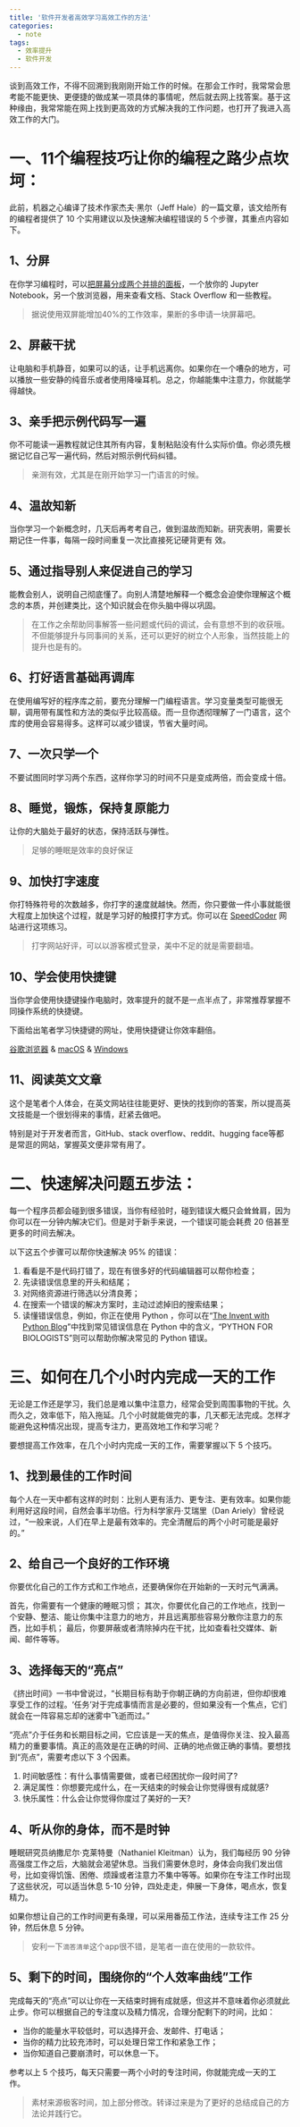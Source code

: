 ```yaml
---
title: '软件开发者高效学习高效工作的方法'
categories:
  - note
tags:
  - 效率提升
  - 软件开发
---
```


谈到高效工作，不得不回溯到我刚刚开始工作的时候。在那会工作时，我常常会思考能不能更快、更便捷的做成某一项具体的事情呢，然后就去网上找答案。基于这种缘由，我常常能在网上找到更高效的方式解决我的工作问题，也打开了我进入高效工作的大门。

<!--more-->

# 一、11个编程技巧让你的编程之路少点坎坷：

此前，机器之心编译了技术作家杰夫·黑尔（Jeff Hale）的一篇文章，该文给所有的编程者提供了 10 个实用建议以及快速解决编程错误的 5 个步骤，其重点内容如下。

## 1、分屏

在你学习编程时，可以[把屏幕分成两个并排的面板](https://www.excelcampus.com/tips/split-screen-view-windows-mac/)，一个放你的 Jupyter Notebook，另一个放浏览器，用来查看文档、Stack Overflow 和一些教程。

> 据说使用双屏能增加40%的工作效率，果断的多申请一块屏幕吧。

## 2、屏蔽干扰

让电脑和手机静音，如果可以的话，让手机远离你。如果你在一个嘈杂的地方，可以播放一些安静的纯音乐或者使用降噪耳机。总之，你越能集中注意力，你就能学得越快。

## 3、亲手把示例代码写一遍

你不可能读一遍教程就记住其所有内容，复制粘贴没有什么实际价值。你必须先根据记忆自己写一遍代码，然后对照示例代码纠错。

> 亲测有效，尤其是在刚开始学习一门语言的时候。

## 4、温故知新

当你学习一个新概念时，几天后再考考自己，做到温故而知新。研究表明，需要长期记住一件事，每隔一段时间重复一次比直接死记硬背更有 效。

## 5、通过指导别人来促进自己的学习

能教会别人，说明自己彻底懂了。向别人清楚地解释一个概念会迫使你理解这个概念的本质，并创建类比，这个知识就会在你头脑中得以巩固。

> 在工作之余帮助同事解答一些问题或代码的调试，会有意想不到的收获哦。不但能够提升与同事间的关系，还可以更好的树立个人形象，当然技能上的提升也是有的。

## 6、打好语言基础再调库

在使用编写好的程序库之前，要充分理解一门编程语言。学习变量类型可能很无聊，调用带有属性和方法的类似乎比较高级。而一旦你透彻理解了一门语言，这个库的使用会容易得多。这样可以减少错误，节省大量时间。

## 7、一次只学一个

不要试图同时学习两个东西，这样你学习的时间不只是变成两倍，而会变成十倍。

## 8、睡觉，锻炼，保持复原能力

让你的大脑处于最好的状态，保持活跃与弹性。

> 足够的睡眠是效率的良好保证
 
## 9、加快打字速度

你打特殊符号的次数越多，你打字的速度就越快。然而，你只要做一件小事就能很大程度上加快这个过程，就是学习好的触摸打字方式。你可以在 [SpeedCoder](http://www.speedcoder.net/lessons/py/1/) 网站进行这项练习。

> 打字网站好评，可以以游客模式登录，美中不足的就是需要翻墙。

## 10、学会使用快捷键

当你学会使用快捷键操作电脑时，效率提升的就不是一点半点了，非常推荐掌握不同操作系统的快捷键。

下面给出笔者学习快捷键的网址，使用快捷键让你效率翻倍。

[谷歌浏览器](https://www.jianshu.com/p/0dd4e38aec22) &
[macOS](https://support.apple.com/zh-cn/HT201236) &
[Windows](https://www.jianshu.com/p/cbcd5c49b7e1)

## 11、阅读英文文章

这个是笔者个人体会，在英文网站往往能更好、更快的找到你的答案，所以提高英文技能是一个很划得来的事情，赶紧去做吧。

特别是对于开发者而言，GitHub、stack overflow、reddit、hugging face等都是常逛的网站，掌握英文便非常有用了。

# 二、快速解决问题五步法：

每一个程序员都会碰到很多错误，当你有经验时，碰到错误大概只会耸耸肩，因为你可以在一分钟内解决它们。但是对于新手来说，一个错误可能会耗费 20 倍甚至更多的时间去解决。

以下这五个步骤可以帮你快速解决 95% 的错误：

1. 看看是不是代码打错了，现在有很多好的代码编辑器可以帮你检查；
2. 先读错误信息里的开头和结尾；
3. 对网络资源进行筛选以分清良莠；
4. 在搜索一个错误的解决方案时，主动过滤掉旧的搜索结果；
5. 读懂错误信息，例如，你正在使用 Python ，你可以在“[The Invent with Python Blog](https://inventwithpython.com/blog/2012/07/09/16-common-python-runtime-errors-beginners-find/)”中找到常见错误信息在 Python 中的含义，“PYTHON FOR BIOLOGISTS”则可以帮助你解决常见的 Python 错误。

# 三、如何在几个小时内完成一天的工作

无论是工作还是学习，我们总是难以集中注意力，经常会受到周围事物的干扰。久而久之，效率低下，陷入拖延。几个小时就能做完的事，几天都无法完成。怎样才能避免这种情况出现，提高专注力，更高效地工作和学习呢？

要想提高工作效率，在几个小时内完成一天的工作，需要掌握以下 5 个技巧。

## 1、找到最佳的工作时间

每个人在一天中都有这样的时刻：比别人更有活力、更专注、更有效率。如果你能利用好这段时间，自然会事半功倍。行为科学家丹·艾瑞里（Dan Ariely）曾经说过，“一般来说，人们在早上是最有效率的。完全清醒后的两个小时可能是最好的。”

## 2、给自己一个良好的工作环境

你要优化自己的工作方式和工作地点，还要确保你在开始新的一天时元气满满。

首先，你需要有一个健康的睡眠习惯；
其次，你要优化自己的工作地点，找到一个安静、整洁、能让你集中注意力的地方，并且远离那些容易分散你注意力的东西，比如手机；
最后，你要屏蔽或者清除掉内在干扰，比如查看社交媒体、新闻、邮件等等。

## 3、选择每天的“亮点”

《挤出时间》一书中曾说过，“长期目标有助于你朝正确的方向前进，但你却很难享受工作的过程。‘任务’对于完成事情而言是必要的，但如果没有一个焦点，它们就会在一阵容易忘却的迷雾中飞逝而过。”

“亮点”介于任务和长期目标之间，它应该是一天的焦点，是值得你关注、投入最高精力的重要事情。真正的高效是在正确的时间、正确的地点做正确的事情。要想找到“亮点”，需要考虑以下 3 个因素。

1. 时间敏感性：有什么事情需要做，或者已经困扰你一段时间了?
2. 满足属性：你想要完成什么，在一天结束的时候会让你觉得很有成就感?
3. 快乐属性：什么会让你觉得你度过了美好的一天?

## 4、听从你的身体，而不是时钟

睡眠研究员纳撒尼尔·克莱特曼（Nathaniel Kleitman）认为，我们每经历 90 分钟高强度工作之后，大脑就会渴望休息。当我们需要休息时，身体会向我们发出信号，比如变得饥饿、困倦、烦躁或者注意力不集中等等。如果你在专注工作时出现了这些状况，可以适当休息 5-10 分钟，四处走走，伸展一下身体，喝点水，恢复精力。

如果你想让自己的工作时间更有条理，可以采用番茄工作法，连续专注工作 25 分钟，然后休息 5 分钟。

> 安利一下`滴答清单`这个app很不错，是笔者一直在使用的一款软件。

## 5、剩下的时间，围绕你的“个人效率曲线”工作

完成每天的“亮点”可以让你在一天结束时拥有成就感，但这并不意味着你必须就此止步。你可以根据自己的专注度以及精力情况，合理分配剩下的时间，比如：

- 当你的能量水平较低时，可以选择开会、发邮件、打电话；
- 当你的精力比较充沛时，可以处理日常工作和紧急工作；
- 当你知道自己要崩溃时，可以休息一下。

参考以上 5 个技巧，每天只需要一两个小时的专注时间，你就能完成一天的工作。

> 素材来源极客时间，加上部分修改。转译过来是为了更好的总结成自己的方法论并践行它。